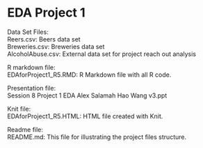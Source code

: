 # EDA Project 1

Data Set Files:  
Reers.csv: Beers data set  
Breweries.csv: Breweries data set  
AlcoholAbuse.csv: External data set for project reach out analysis  

R markdown file:  
EDAforProject1_R5.RMD: R Markdown file with all R code.  

Presentation file:  
Session 8 Project 1 EDA Alex Salamah Hao Wang v3.ppt  

Knit file:  
EDAforProject1_R5.HTML: HTML file created with Knit.  

Readme file:  
README.md: This file for illustrating the project files structure.  
